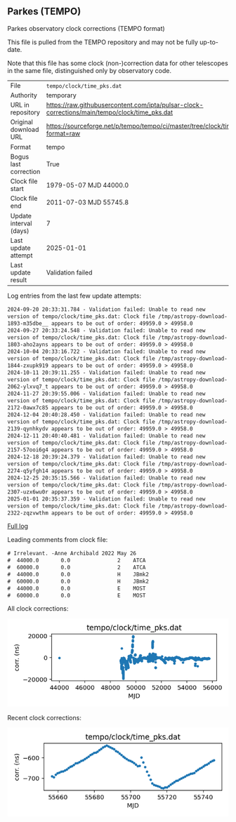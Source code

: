 
## Parkes (TEMPO)

Parkes observatory clock corrections (TEMPO format)

This file is pulled from the TEMPO repository and may not be fully
up-to-date.

Note that this file has some clock (non-)correction data for other
telescopes in the same file, distinguished only by observatory code.

|     |     |
|:--- |:--- |
| File | `tempo/clock/time_pks.dat` |
| Authority | temporary |
| URL in repository | <https://raw.githubusercontent.com/ipta/pulsar-clock-corrections/main/tempo/clock/time_pks.dat> |
| Original download URL | <https://sourceforge.net/p/tempo/tempo/ci/master/tree/clock/time_pks.dat?format=raw> |
| Format | tempo |
| Bogus last correction | True |
| Clock file start | 1979-05-07 MJD 44000.0 |
| Clock file end | 2011-07-03 MJD 55745.8 |
| Update interval (days) | 7 |
| Last update attempt | 2025-01-01 |
| Last update result | Validation failed |

Log entries from the last few update attempts:
```
2024-09-20 20:33:31.784 - Validation failed: Unable to read new version of tempo/clock/time_pks.dat: Clock file /tmp/astropy-download-1893-m35dbe__ appears to be out of order: 49959.0 > 49958.0
2024-09-27 20:33:24.548 - Validation failed: Unable to read new version of tempo/clock/time_pks.dat: Clock file /tmp/astropy-download-1803-aho2ayns appears to be out of order: 49959.0 > 49958.0
2024-10-04 20:33:16.722 - Validation failed: Unable to read new version of tempo/clock/time_pks.dat: Clock file /tmp/astropy-download-1844-zxupk919 appears to be out of order: 49959.0 > 49958.0
2024-10-11 20:39:11.255 - Validation failed: Unable to read new version of tempo/clock/time_pks.dat: Clock file /tmp/astropy-download-2062-ylxvq7_t appears to be out of order: 49959.0 > 49958.0
2024-11-27 20:39:55.006 - Validation failed: Unable to read new version of tempo/clock/time_pks.dat: Clock file /tmp/astropy-download-2172-0awx7c85 appears to be out of order: 49959.0 > 49958.0
2024-12-04 20:40:28.450 - Validation failed: Unable to read new version of tempo/clock/time_pks.dat: Clock file /tmp/astropy-download-2139-qynhkydv appears to be out of order: 49959.0 > 49958.0
2024-12-11 20:40:40.481 - Validation failed: Unable to read new version of tempo/clock/time_pks.dat: Clock file /tmp/astropy-download-2157-57ooi6g4 appears to be out of order: 49959.0 > 49958.0
2024-12-18 20:39:24.379 - Validation failed: Unable to read new version of tempo/clock/time_pks.dat: Clock file /tmp/astropy-download-2274-q5yfgh14 appears to be out of order: 49959.0 > 49958.0
2024-12-25 20:35:15.566 - Validation failed: Unable to read new version of tempo/clock/time_pks.dat: Clock file /tmp/astropy-download-2307-uzx6wu0r appears to be out of order: 49959.0 > 49958.0
2025-01-01 20:35:37.359 - Validation failed: Unable to read new version of tempo/clock/time_pks.dat: Clock file /tmp/astropy-download-2322-zqzvwthm appears to be out of order: 49959.0 > 49958.0
```
[Full log](https://raw.githubusercontent.com/ipta/pulsar-clock-corrections/main/log/tempo/clock/time_pks.dat.log)

Leading comments from clock file:

    # Irrelevant. -Anne Archibald 2022 May 26
    #  44000.0       0.0               2    ATCA
    #  60000.0       0.0               2    ATCA
    #  44000.0       0.0               H    JBmk2
    #  60000.0       0.0               H    JBmk2
    #  44000.0       0.0               E    MOST
    #  60000.0       0.0               E    MOST



All clock corrections:

![plot of all clock corrections](time_pks.dat.png "All corrections")

Recent clock corrections:

![plot of recent clock corrections](time_pks.dat.short.png "Recent corrections")


